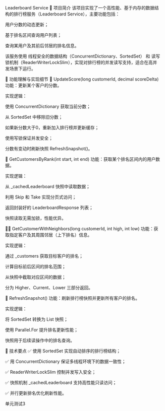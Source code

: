 Leaderboard Service
📌 项目简介
该项目实现了一个高性能、基于内存的数据结构的排行榜服务（Leaderboard Service），主要功能包括：

用户分数的动态更新；

基于排名区间查询用户列表；

查询某用户及其前后邻居的排名信息。

该服务使用 线程安全的数据结构（ConcurrentDictionary、SortedSet） 和 读写锁机制（ReaderWriterLockSlim），实现对排行榜的并发读写支持，适合在高并发场景下运行。

🧠 功能理解与实现细节
🔄 UpdateScore(long customerId, decimal scoreDelta)
功能：更新某个客户的分数。

实现逻辑：

使用 ConcurrentDictionary 获取当前分数；

从 SortedSet 中移除旧分数；

如果新分数大于0，重新加入排行榜并更新缓存；

使用写锁保证并发安全；

分数有变动时刷新快照 RefreshSnapshot()。

🧮 GetCustomersByRank(int start, int end)
功能：获取某个排名区间内的用户数据。

实现逻辑：

从 _cachedLeaderboard 快照中读取数据；

利用 Skip 和 Take 实现分页式访问；

返回封装好的 LeaderboardResponse 列表；

快照读取无需加锁，性能优异。

🧍‍♂️ GetCustomerWithNeighbors(long customerId, int high, int low)
功能：获取指定客户及其周围邻居（上下排名）信息。

实现逻辑：

通过 _customers 获取目标客户的排名；

计算目标前后区间的排名范围；

从快照中截取对应区间的数据；

分为 Higher、Current、Lower 三部分返回。

🧹 RefreshSnapshot()
功能：刷新排行榜快照并更新所有客户的排名。

实现逻辑：

将 SortedSet 转换为 List 快照；

使用 Parallel.For 提升排名更新性能；

快照用于后续读操作中的排名查询。

🧰 技术要点
✅ 使用 SortedSet 实现自动排序的排行榜结构；

✅ 用 ConcurrentDictionary 保证多线程环境下的数据一致性；

✅ ReaderWriterLockSlim 控制并发写入安全；

✅ 快照机制 _cachedLeaderboard 支持高性能只读访问；

✅ 并行更新排名优化刷新性能。

单元测试3
